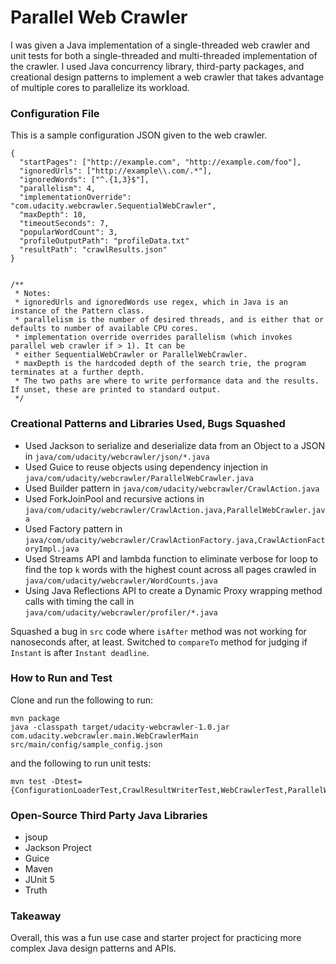 # Parallel Web Crawler

I was given a Java implementation of a single-threaded web crawler
and unit tests for both a single-threaded and multi-threaded implementation
of the crawler. I used Java concurrency library, third-party packages, and
creational design patterns to implement a web crawler that takes 
advantage of multiple cores to parallelize its workload.

### Configuration File

This is a sample configuration JSON given to the web crawler.
```
{
  "startPages": ["http://example.com", "http://example.com/foo"],
  "ignoredUrls": ["http://example\\.com/.*"], 
  "ignoredWords": ["^.{1,3}$"], 
  "parallelism": 4, 
  "implementationOverride": "com.udacity.webcrawler.SequentialWebCrawler", 
  "maxDepth": 10, 
  "timeoutSeconds": 7, 
  "popularWordCount": 3, 
  "profileOutputPath": "profileData.txt" 
  "resultPath": "crawlResults.json" 
}


/**
 * Notes:
 * ignoredUrls and ignoredWords use regex, which in Java is an instance of the Pattern class.
 * parallelism is the number of desired threads, and is either that or defaults to number of available CPU cores.
 * implementation override overrides parallelism (which invokes parallel web crawler if > 1). It can be 
 * either SequentialWebCrawler or ParallelWebCrawler.
 * maxDepth is the hardcoded depth of the search trie, the program terminates at a further depth.
 * The two paths are where to write performance data and the results. If unset, these are printed to standard output.
 */
```
### Creational Patterns and Libraries Used, Bugs Squashed
- Used Jackson to serialize and deserialize data from an Object to a JSON in `java/com/udacity/webcrawler/json/*.java`
- Used Guice to reuse objects using dependency injection in `java/com/udacity/webcrawler/ParallelWebCrawler.java`
- Used Builder pattern in `java/com/udacity/webcrawler/CrawlAction.java`
- Used ForkJoinPool and recursive actions in `java/com/udacity/webcrawler/CrawlAction.java,ParallelWebCrawler.java`
- Used Factory pattern in `java/com/udacity/webcrawler/CrawlActionFactory.java,CrawlActionFactoryImpl.java`
- Used Streams API and lambda function to eliminate verbose for loop to find the top `k` words with the highest count across all pages crawled in
`java/com/udacity/webcrawler/WordCounts.java`
- Using Java Reflections API to create a Dynamic Proxy wrapping method calls with timing the call in
`java/com/udacity/webcrawler/profiler/*.java`

Squashed a bug in `src` code where `isAfter` method was not 
working for nanoseconds after, at least. Switched to 
`compareTo` method for judging if `Instant` is after `Instant deadline`.

### How to Run and Test

Clone and run the following to run:

```
mvn package
java -classpath target/udacity-webcrawler-1.0.jar com.udacity.webcrawler.main.WebCrawlerMain src/main/config/sample_config.json
```

and the following to run unit tests:

```
mvn test -Dtest={ConfigurationLoaderTest,CrawlResultWriterTest,WebCrawlerTest,ParallelWebCrawlerTest,WordCountsTest}
```

### Open-Source Third Party Java Libraries

- jsoup
- Jackson Project
- Guice
- Maven
- JUnit 5
- Truth

### Takeaway

Overall, this was a fun use case and starter project for practicing
more complex Java design patterns and APIs.
